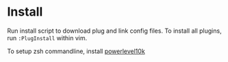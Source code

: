 # Install

Run install script to download plug and link config files.
To install all plugins, run `:PlugInstall` within vim.

To setup zsh commandline, install [powerlevel10k](https://github.com/romkatv/powerlevel10k)
